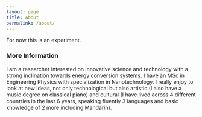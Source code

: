 ```yaml
---
layout: page
title: About
permalink: /about/
---
```


For now this is an experiment.

### More Information

I am a researcher interested on innovative science and technology with a strong inclination towards energy conversion systems. I have an MSc in Engineering Physics with specialization in Nanotechnology. I really enjoy to look at new ideas, not only technological but also artistic (I also have a music degree on classical piano) and cultural (I have lived across 4 different countries in the last 6 years, speaking fluently 3 languages and basic knowledge of 2 more including Mandarin).  

